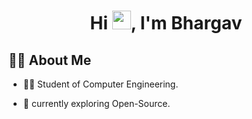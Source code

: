 <h1 align="center">Hi <img src="https://raw.githubusercontent.com/MartinHeinz/MartinHeinz/master/wave.gif" width="30px">, I'm Bhargav</h1>



## 🙋‍♂️ About Me

- 🧑‍🎓 Student of Computer Engineering. 

- 🔭 currently exploring Open-Source.


